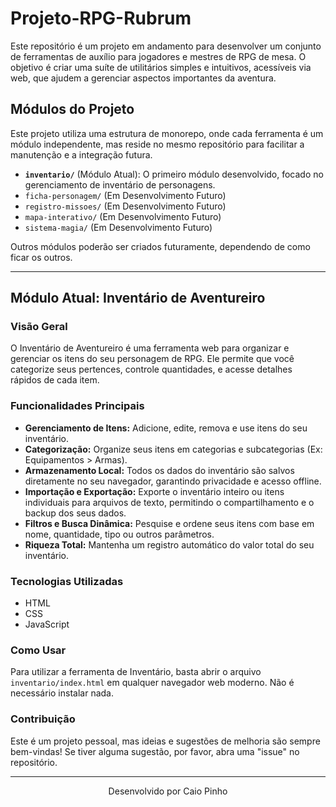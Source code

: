 # Projeto-RPG-Rubrum

Este repositório é um projeto em andamento para desenvolver um conjunto de ferramentas de auxílio para jogadores e mestres de RPG de mesa. O objetivo é criar uma suíte de utilitários simples e intuitivos, acessíveis via web, que ajudem a gerenciar aspectos importantes da aventura.

## Módulos do Projeto

Este projeto utiliza uma estrutura de monorepo, onde cada ferramenta é um módulo independente, mas reside no mesmo repositório para facilitar a manutenção e a integração futura.

-   **`inventario/`** (Módulo Atual): O primeiro módulo desenvolvido, focado no gerenciamento de inventário de personagens.
-   `ficha-personagem/` (Em Desenvolvimento Futuro)
-   `registro-missoes/` (Em Desenvolvimento Futuro)
-   `mapa-interativo/` (Em Desenvolvimento Futuro)
-   `sistema-magia/` (Em Desenvolvimento Futuro)

Outros módulos poderão ser criados futuramente, dependendo de como ficar os outros.

---

## Módulo Atual: Inventário de Aventureiro

### Visão Geral

O Inventário de Aventureiro é uma ferramenta web para organizar e gerenciar os itens do seu personagem de RPG. Ele permite que você categorize seus pertences, controle quantidades, e acesse detalhes rápidos de cada item.

### Funcionalidades Principais

-   **Gerenciamento de Itens:** Adicione, edite, remova e use itens do seu inventário.
-   **Categorização:** Organize seus itens em categorias e subcategorias (Ex: Equipamentos > Armas).
-   **Armazenamento Local:** Todos os dados do inventário são salvos diretamente no seu navegador, garantindo privacidade e acesso offline.
-   **Importação e Exportação:** Exporte o inventário inteiro ou itens individuais para arquivos de texto, permitindo o compartilhamento e o backup dos seus dados.
-   **Filtros e Busca Dinâmica:** Pesquise e ordene seus itens com base em nome, quantidade, tipo ou outros parâmetros.
-   **Riqueza Total:** Mantenha um registro automático do valor total do seu inventário.

### Tecnologias Utilizadas

-   HTML
-   CSS
-   JavaScript

### Como Usar

Para utilizar a ferramenta de Inventário, basta abrir o arquivo `inventario/index.html` em qualquer navegador web moderno. Não é necessário instalar nada.

### Contribuição

Este é um projeto pessoal, mas ideias e sugestões de melhoria são sempre bem-vindas! Se tiver alguma sugestão, por favor, abra uma "issue" no repositório.

---

<div align="center">
  <p>Desenvolvido por Caio Pinho</p>
</div>

